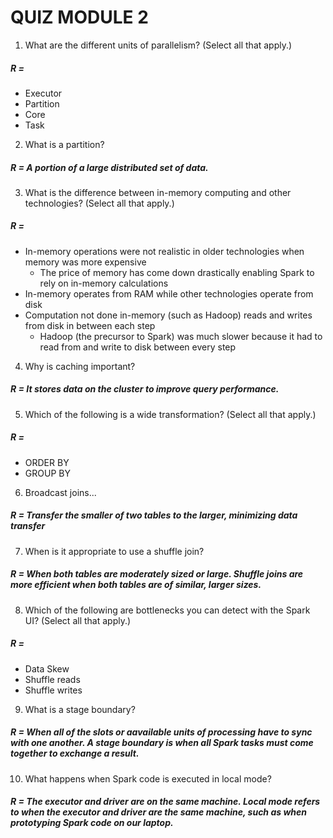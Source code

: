 # QUIZ MODULE 2

1. What are the different units of parallelism? (Select all that apply.)
#####   R =
  * Executor
  * Partition
  * Core
  * Task
  
2. What is a partition?
#####   R = A portion of a large distributed set of data.
  
3. What is the difference between in-memory computing and other technologies? (Select all that apply.)
#####   R =
  * In-memory operations were not realistic in older technologies when memory was more expensive
    * The price of memory has come down drastically enabling Spark to rely on in-memory calculations
  * In-memory operates from RAM while other technologies operate from disk
  * Computation not done in-memory (such as Hadoop) reads and writes from disk in between each step
    * Hadoop (the precursor to Spark) was much slower because it had to read from and write to disk between every step
    
4. Why is caching important?
#####   R = It stores data on the cluster to improve query performance.
  
5. Which of the following is a wide transformation? (Select all that apply.)
#####   R =
  * ORDER BY
  * GROUP BY
  
  
6. Broadcast joins...
#####   R = Transfer the smaller of two tables to the larger, minimizing data transfer
  
7. When is it appropriate to use a shuffle join?
#####   R = When both tables are moderately sized or large. Shuffle joins are more efficient when both tables are of similar, larger sizes.
  
8. Which of the following are bottlenecks you can detect with the Spark UI? (Select all that apply.)
#####   R =
  * Data Skew
  * Shuffle reads
  * Shuffle writes
  
9. What is a stage boundary?
#####   R = When all of the slots or aavailable units of processing have to sync with one another. A stage boundary is when all Spark tasks must come together to exchange a result.
  
10. What happens when Spark code is executed in local mode?
#####   R = The executor and driver are on the same machine. Local mode refers to when the executor and driver are the same machine, such as when prototyping Spark code on our laptop.
